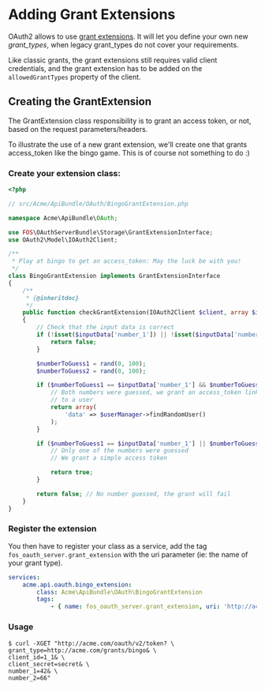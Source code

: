 Adding Grant Extensions
=======================

OAuth2 allows to use [grant extensions](http://tools.ietf.org/html/draft-ietf-oauth-v2-22#section-4.5).
It will let you define your own new *grant_types*, when legacy grant_types do not cover your requirements.

Like classic grants, the grant extensions still requires valid client credentials, and the grant extension has to be added on the `allowedGrantTypes` property of the client.

## Creating the GrantExtension

The GrantExtension class responsibility is to grant an access token, or not, based on the request parameters/headers.

To illustrate the use of a new grant extension, we'll create one that grants access_token like the bingo game. This is of course not something to do :)

### Create your extension class:

``` php
<?php

// src/Acme/ApiBundle/OAuth/BingoGrantExtension.php

namespace Acme\ApiBundle\OAuth;

use FOS\OAuthServerBundle\Storage\GrantExtensionInterface;
use OAuth2\Model\IOAuth2Client;

/**
 * Play at bingo to get an access_token: May the luck be with you!
 */
class BingoGrantExtension implements GrantExtensionInterface
{
    /**
     * {@inheritdoc}
     */
    public function checkGrantExtension(IOAuth2Client $client, array $inputData, array $authHeaders)
    {
        // Check that the input data is correct
        if (!isset($inputData['number_1']) || !isset($inputData['number_2'])) {
            return false;
        }

        $numberToGuess1 = rand(0, 100);
        $numberToGuess2 = rand(0, 100);

        if ($numberToGuess1 == $inputData['number_1'] && $numberToGuess2 == $inputData['number_2']) {
            // Both numbers were guessed, we grant an access_token linked
            // to a user
            return array(
                'data' => $userManager->findRandomUser()
            );
        }

        if ($numberToGuess1 == $inputData['number_1'] || $numberToGuess2 == $inputData['number_2']) {
            // Only one of the numbers were guessed
            // We grant a simple access token

            return true;
        }

        return false; // No number guessed, the grant will fail
    }
}
```

### Register the extension

You then have to register your class as a service, add the tag `fos_oauth_server.grant_extension` with the uri parameter (ie: the name of your grant type).

``` yaml
services:
    acme.api.oauth.bingo_extension:
        class: Acme\ApiBundle\OAuth\BingoGrantExtension
        tags:
            - { name: fos_oauth_server.grant_extension, uri: 'http://acme.com/grants/bingo' }
```

### Usage

```
$ curl -XGET "http://acme.com/oauth/v2/token? \
grant_type=http://acme.com/grants/bingo& \
client_id=1_1& \
client_secret=secret& \
number_1=42& \
number_2=66"
```
